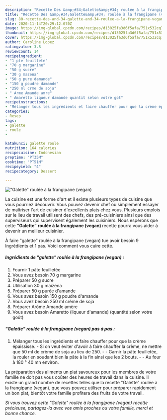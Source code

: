 ```yaml
---
description: "Recette Des &amp;#34;Galette&amp;#34; roulée à la frangipane (vegan)"
title: "Recette Des &amp;#34;Galette&amp;#34; roulée à la frangipane (vegan)"
slug: 80-recette-des-and-34-galette-and-34-roulee-a-la-frangipane-vegan
date: 2020-11-14T20:29:12.070Z
image: https://img-global.cpcdn.com/recipes/d13025fa3d6f5afa/751x532cq70/galette-roulee-a-la-frangipane-vegan-photo-principale-de-la-recette.jpg
thumbnail: https://img-global.cpcdn.com/recipes/d13025fa3d6f5afa/751x532cq70/galette-roulee-a-la-frangipane-vegan-photo-principale-de-la-recette.jpg
cover: https://img-global.cpcdn.com/recipes/d13025fa3d6f5afa/751x532cq70/galette-roulee-a-la-frangipane-vegan-photo-principale-de-la-recette.jpg
author: Caroline Lopez
ratingvalue: 3.8
reviewcount: 14
recipeingredient:
- "1 pte feuillete"
- "70 g margarine"
- "50 g sucre"
- "30 g mazena"
- "50 g pure damande"
- "150 g poudre damande"
- "250 ml crme de soja"
- " Arme Amande amre"
- " Amaretto liqueur damande quantit selon votre got"
recipeinstructions:
- "Mélanger tous les ingrédients et faire chauffer pour que la crème épaississe. Si on veut éviter d&#39;avoir à faire chauffer la crème, ne mettre que 50 ml de crème de soja au lieu de 250.  Garnir la pâte feuilletée, la rouler en soudant bien la pâte à la fin ainsi que les 2 bouts.  Au four à 180 ° 40 mn environ."
categories:
- Resep
tags:
- galette
- roule
- 

katakunci: galette roule  
nutrition: 164 calories
recipecuisine: Indonesian
preptime: "PT35M"
cooktime: "PT51M"
recipeyield: "4"
recipecategory: Dessert

---
```



![&#34;Galette&#34; roulée à la frangipane (vegan)](https://img-global.cpcdn.com/recipes/d13025fa3d6f5afa/751x532cq70/galette-roulee-a-la-frangipane-vegan-photo-principale-de-la-recette.jpg)

La cuisine est une forme d'art et il existe plusieurs types de cuisine que vous pourriez découvrir. Vous pouvez devenir chef ou simplement essayer de maîtriser l'art de cuisiner d'excellents plats chez vous. Plusieurs emplois sur le lieu de travail utilisent des chefs, des pré-cuisiniers ainsi que des superviseurs qui supervisent également les cuisiniers. Nous espérons que cette <strong> &#34;Galette&#34; roulée à la frangipane (vegan) </strong> recette pourra vous aider à devenir un meilleur cuisinier.

<!--inarticleads1-->

À faire &#34;galette&#34; roulée à la frangipane (vegan) tue avoir besoin 9 Ingrédients et 1 pas. Voici comment vous cuire cette.

##### Ingrédients de &#34;galette&#34; roulée à la frangipane (vegan) :

1. Fournir 1 pâte feuilletée
1. Vous avez besoin 70 g margarine
1. Préparer 50 g sucre
1. Utilisation 30 g maïzena
1. Préparer 50 g purée d&#39;amande
1. Vous avez besoin 150 g poudre d&#39;amande
1. Vous avez besoin 250 ml crème de soja
1. Préparer  Arôme Amande amère
1. Vous avez besoin  Amaretto (liqueur d&#39;amande) (quantité selon votre goût)




<!--inarticleads2-->

##### &#34;Galette&#34; roulée à la frangipane (vegan) pas à pas :

1. Mélanger tous les ingrédients et faire chauffer pour que la crème épaississe. - Si on veut éviter d&#39;avoir à faire chauffer la crème, ne mettre que 50 ml de crème de soja au lieu de 250. -  - Garnir la pâte feuilletée, la rouler en soudant bien la pâte à la fin ainsi que les 2 bouts. -  - Au four à 180 ° 40 mn environ.




<!--inarticleads1-->

<p>
La préparation des aliments un plat savoureux pour les membres de votre famille ne doit pas vous coûter des heures de travail dans la cuisine. Il existe un grand nombre de recettes telles que la recette &#34;Galette&#34; roulée à la frangipane (vegan), que vous pouvez utiliser pour préparer rapidement un bon plat, bientôt votre famille profitera des fruits de votre travail.
</p>

<p>
<i>Si vous trouvez cette &#34;Galette&#34; roulée à la frangipane (vegan) recette précieuse, partagez-la avec vos amis proches ou votre famille, merci et bonne chance.</i>
</p>

